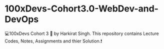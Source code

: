 # 100xDevs-Cohort3.0-WebDev-and-DevOps
💻100xDevs Cohort 3 🚀 by Harkirat Singh. This repository contains Lecture Codes, Notes, Assignments and thier Solution.❗
